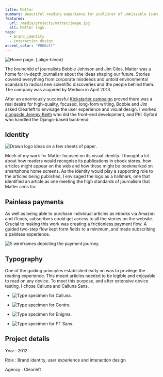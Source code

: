 ```yaml
---
title: Matter
summary: Beautiful reading experience for publisher of unmissable journalism.
featured:
  url: /media/projects/matter/image.jpg
  alt: Matter logo.
tags:
  - brand_identity
  - interaction_design
accent_color: "#006aff"
---
```


![Home page.](/media/projects/matter/homepage.png#screenshot)
{.align-bleed}

The brainchild of journalists Bobbie Johnson and Jim Giles, Matter was a home for in-depth journalism about the ideas shaping our future. Stories covered everything from corporate misdeeds and untold environmental scandals to radical new scientific discoveries and the people behind them. The company was acquired by Medium in April 2013.

After an enormously successful [Kickstarter campaign][1] proved there was a real desire for high-quality, focused, long-form writing, Bobbie and Jim asked Clearleft to envisage the user experience and visual design. I worked [alongside Jeremy Keith][2] who did the front-end development, and Phil Gyford who handled the Django-based back-end.

## Identity

![Drawn logo ideas on a few sheets of paper.](/media/projects/matter/logo_sketches.jpg "Early logo sketches.")

Much of my work for Matter focused on its visual identity. I thought a lot about how readers would recognise its publications in ebook stores, how articles might appear on the web and how these might be bookmarked on smartphone home screens. As the identity would play a supporting role to the articles being published, I envisaged the logo as a hallmark, one that identified an article as one meeting the high standards of journalism that Matter aims for.

## Painless payments

As well as being able to purchase individual articles as ebooks via Amazon and iTunes, subscribers could get access to all the stories on the website. Crucial to making this work was creating a frictionless payment flow. A guided two-step flow kept form fields to a minimum, and made subscribing a painless experience.

![5 wireframes depicting the payment journey.](/media/projects/matter/payment_flow.svg "Payment flow.")

## Typography

One of the guiding principles established early on was to privilege the reading experience. This meant articles needed to be legible and enjoyable to read on any device. To meet this purpose, and after extensive device testing, I chose Calluna and Calluna Sans.

- ![Type specimen for Calluna.](/media/projects/matter/type_calluna.png "Type specimen for Calluna.")

- ![Type specimen for Centro.](/media/projects/matter/type_centro.png "Type specimen for Centro.")

- ![Type specimen for Enigma.](/media/projects/matter/type_enigma.png "Type specimen for Enigma.")

- ![Type specimen for PT Sans.](/media/projects/matter/type_ptsans.png "Type specimen for PT Sans.")

## Project details

Year
: 2012

Role
: Brand identity, user experience and interaction design

Agency
: Clearleft

[1]: https://www.kickstarter.com/projects/readmatter/matter
[2]: https://adactio.com/journal/5886
